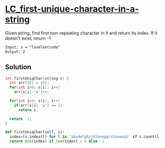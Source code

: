 # [LC_first-unique-character-in-a-string](https://leetcode.com/problems/first-unique-character-in-a-string)

Given string, find first non-repeating character in it and return its index. If it doesn't exist, return -1

```txt
Input: s = "loveleetcode"
Output: 2
```

## Solution

```cpp
int firstUniqChar(string s) {
  int arr[26] = {0};
  for(int i=0; s[i]; i++)
    arr[s[i]-'a']++;

  for(int i=0; s[i]; i++)
    if(arr[s[i]-'a'] == 1)
      return i;

  return -1;
}
```

```py
def firstUniqChar(self, s):
  index=[s.index(l) for l in 'abcdefghijklmnopqrstuvwxyz' if s.count(l) == 1]
  return min(index) if len(index) > 0 else -1
```

